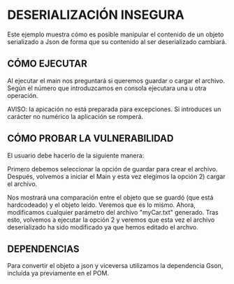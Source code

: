 # DESERIALIZACIÓN INSEGURA

Este ejemplo muestra cómo es posible manipular el contenido de un objeto serializado a Json de forma que su contenido
al ser deserializado cambiará.

## CÓMO EJECUTAR

Al ejecutar el main nos preguntará si queremos guardar o cargar el archivo. Según el número que introduzcamos en consola
ejecutara una u otra operación.

AVISO: la apicación no está preparada para excepciones. Si introduces un carácter no numérico la aplicación se romperá.

## CÓMO PROBAR LA VULNERABILIDAD

El usuario debe hacerlo de la siguiente manera:

Primero debemos seleccionar la opción de guardar para crear el archivo. Después, volvemos a iniciar el Main y esta vez
elegimos la opción 2) cargar el archivo.

Nos mostrará una comparación entre el objeto que se guardó (que está hardcodeado) y el objeto leído. Veremos que es lo
mismo. Ahora, modificamos cualquier parámetro del archivo "myCar.txt" generado. Tras esto, volvemos a ejecutar la opción
2 y veremos que esta vez el archivo deserializado ha sido modificado ya que hemos editado el archvo.

## DEPENDENCIAS

Para convertir el objeto a json y viceversa utilizamos la dependencia Gson, incluída ya previamente en el POM.

